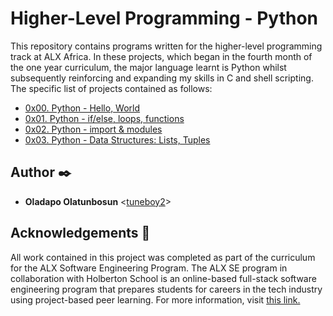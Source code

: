 # Higher-Level Programming - Python
This repository contains programs written for the higher-level programming track at ALX Africa. In these projects, which began in  the fourth month of the one year curriculum, the major language learnt is Python whilst subsequently reinforcing and expanding my skills in C and shell scripting. The specific list of projects contained as follows:
- [0x00. Python - Hello, World](https://github.com/tuneboy2/alx-higher_level_programming/tree/master/0x00-python-hello_world)
- [0x01. Python - if/else, loops, functions](https://github.com/tuneboy2/alx-higher_level_programming/tree/master/0x01-python-if_else_loops_functions)
- [0x02. Python - import & modules](https://github.com/tuneboy2/alx-higher_level_programming/tree/master/0x02-python-import_modules)
- [0x03. Python - Data Structures: Lists, Tuples](https://github.com/tuneboy2/alx-higher_level_programming/tree/master/0x03-python-data_structures)
## Author :black_nib:
- **Oladapo Olatunbosun** <[tuneboy2](https://github.com/tuneboy2)>
## Acknowledgements :pray:
All work contained in this project was completed as part of the curriculum for the ALX Software Engineering Program. The ALX SE program in collaboration with Holberton School is an online-based full-stack software engineering program that prepares students for careers in the tech industry using project-based peer learning. For more information, visit [this link.](https://www.alxafrica.com/)


